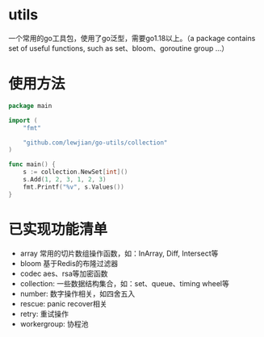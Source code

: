 # utils
一个常用的go工具包，使用了go泛型，需要go1.18以上。（a package contains set of useful functions, such as set、bloom、goroutine group ...）

# 使用方法

```go
package main

import (
    "fmt"

    "github.com/lewjian/go-utils/collection"
)

func main() {
    s := collection.NewSet[int]()
    s.Add(1, 2, 3, 1, 2, 3)
    fmt.Printf("%v", s.Values())
}
```
# 已实现功能清单
- array 常用的切片数组操作函数，如：InArray, Diff, Intersect等
- bloom 基于Redis的布隆过滤器
- codec aes、rsa等加密函数
- collection: 一些数据结构集合，如：set、queue、timing wheel等
- number: 数字操作相关，如四舍五入
- rescue: panic recover相关
- retry: 重试操作
- workergroup: 协程池


